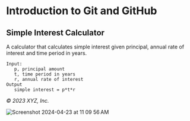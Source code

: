 # Introduction to Git and GitHub

## Simple Interest Calculator

A calculator that calculates simple interest given principal, annual rate of interest and time period in years.

```
Input:
   p, principal amount
   t, time period in years
   r, annual rate of interest
Output
   simple interest = p*t*r
```

_© 2023 XYZ, Inc._

![Screenshot 2024-04-23 at 11 09 56 AM](https://github.com/rehan13/IBM-GITHUB-CERTIFICATION/assets/79845546/6b02cbd6-2cf3-4aef-bb23-250c7372cbf0)
